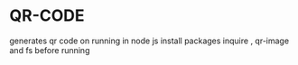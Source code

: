 # QR-CODE

generates qr code on running in node js 
install packages inquire , qr-image and fs before running

